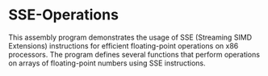 # SSE-Operations
This assembly program demonstrates the usage of SSE (Streaming SIMD Extensions) instructions for efficient floating-point operations on x86 processors. The program defines several functions that perform operations on arrays of floating-point numbers using SSE instructions.
